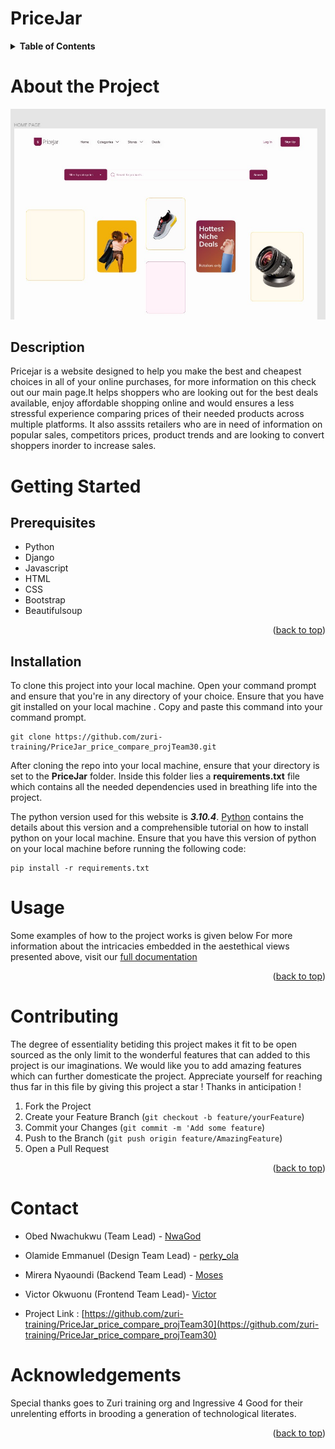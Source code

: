 <div id = "top"></div>

# PriceJar

<!-- TABLE OF CONTENTS -->
<details>
  <summary><strong>Table of Contents</strong></summary>
  <ol>
    <li>
      <a href="#about-the-project">About the Project</a>
      <ul>
        <li><a href="#description">Description</a></li>
      </ul>
    </li>
    <li>
      <a href="#getting-started">Getting Started</a>
      <ul>
        <li><a href="#prerequisites">Prerequisites</a></li>
        <li><a href="#installation">Installation</a></li>
      </ul>
    </li>
    <li><a href="#usage">Usage</a></li>
    <li><a href="#contributing">Contributing</a></li>
    <li><a href="#contact">Contact</a></li>
    <li><a href="#acknowledgments">Acknowledgments</a></li>
  </ol>
</details>

# About the Project

![Home](https://github.com/zuri-training/PriceJar_price_compare_projTeam30/blob/main/homepage.JPG)

## Description

Pricejar is a website designed to help you make the best and cheapest choices in all of your online purchases, for more information on this check out our main page.It helps shoppers who are looking out for the best deals available, enjoy affordable shopping online and would ensures a less stressful experience comparing prices of their needed products across multiple platforms.
It also asssits retailers who are in need of information on popular sales, competitors prices, product trends and are looking to convert shoppers inorder to increase sales.

# Getting Started

## Prerequisites

- Python
- Django
- Javascript
- HTML
- CSS
- Bootstrap
- Beautifulsoup

 <p align="right">(<a href="#top">back to top</a>)</p>
 
## Installation
To clone this project into your local machine. Open your command prompt and ensure that you're in any directory of your choice. Ensure that you have git installed on your local machine . Copy and paste this command into your command prompt. 
```
git clone https://github.com/zuri-training/PriceJar_price_compare_projTeam30.git
```
After cloning the repo into your local machine, ensure that your directory is set to the **PriceJar**  folder. Inside this folder lies a **requirements.txt** file which contains all the needed dependencies used in breathing life into the project.

The python version used for this website is **_3.10.4_**. [Python](www.python.org/downloads) contains the details about this version and a comprehensible tutorial on how to install python on your local machine. Ensure that you have this version of python on your local machine before running the following code:

```
pip install -r requirements.txt
```

# Usage

Some examples of how to the project works is given below
For more information about the intricacies embedded in the aestethical views presented above, visit our [full documentation ](https://docs.google.com/document/d/10J00hqO47xMX0zim5sT4b4InULSyD2A4T1RIMesly-A/edit)

<p align="right">(<a href="#top">back to top</a>)</p>

# Contributing

The degree of essentiality betiding this project makes it fit to be open sourced as the only limit to the wonderful features that can added to this project is our imaginations. We would like you to add amazing features which can further domesticate the project. Appreciate yourself for reaching thus far in this file by giving this project a star ! Thanks in anticipation !

1. Fork the Project
2. Create your Feature Branch (`git checkout -b feature/yourFeature`)
3. Commit your Changes (`git commit -m 'Add some feature`)
4. Push to the Branch (`git push origin feature/AmazingFeature`)
5. Open a Pull Request

<p align="right">(<a href="#top">back to top</a>)</p>

# Contact

- Obed Nwachukwu (Team Lead) - [NwaGod](twitter.com/@ObedNwagod)
- Olamide Emmanuel (Design Team Lead) - [perky_ola](twitter.come/perky_ola)
- Mirera Nyaoundi (Backend Team Lead) - [Moses](twitter.com/@the_lose_kanon)
- Victor Okwuonu (Frontend Team Lead)- [Victor](twitter.com/Vickode_X)

- Project Link : [https://github.com/zuri-training/PriceJar_price_compare_projTeam30](https://github.com/zuri-training/PriceJar_price_compare_projTeam30)

# Acknowledgements

Special thanks goes to Zuri training org and Ingressive 4 Good for their unrelenting efforts in brooding a generation of technological literates.

<p align="right">(<a href="#top">back to top</a>)</p>
